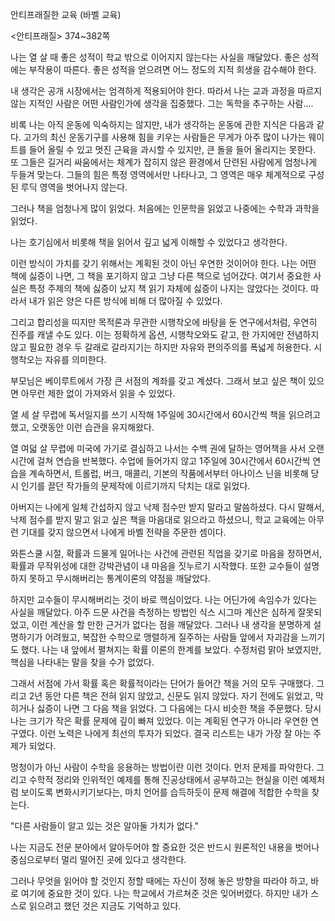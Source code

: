 안티프래질한 교육 (바벨 교육)

<안티프래질> 374~382쪽

나는 열 살 때 좋은 성적이 학교 밖으로 이어지지 않는다는 사실을 깨달았다. 좋은 성적에는 부작용이 따른다. 좋은 성적을 얻으려면 어느 정도의 지적 희생을 감수해야 한다.

내 생각은 공개 시장에서는 엄격하게 적용되어야 한다. 따라서 나는 교과 과정을 따르지 않는 지적인 사람은 어떤 사람인가에 생각을 집중했다. 그는 독학을 추구하는 사람....

비록 나는 아직 운동에 익숙하지는 않지만, 내가 생각하는 운동에 관한 지식은 다음과 같다. 고가의 최신 운동기구를 사용해 힘을 키우는 사람들은 무게가 아주 많이 나가는 웨이트를 들어 올릴 수 있고 멋진 근육을 과시할 수 있지만, 큰 돌을 들어 올리지는 못한다. 또 그들은 길거리 싸움에서는 체계가 잡히지 않은 환경에서 단련된 사람에게 엄청나게 두들겨 맞는다. 그들의 힘은 특정 영역에서만 나타나고, 그 영역은 매우 체계적으로 구성된 루딕 영역을 벗어나지 않는다.

그러나 책을 엄청나게 많이 읽었다. 처음에는 인문학을 읽었고 나중에는 수학과 과학을 읽었다.

나는 호기심에서 비롯해 책을 읽어서 깊고 넓게 이해할 수 있었다고 생각한다.

이런 방식이 가치를 갖기 위해서는 계획된 것이 아닌 우연한 것이어야 한다. 나는 어떤 책에 싫증이 나면, 그 책을 포기하지 않고 그냥 다른 책으로 넘어갔다. 여기서 중요한 사실은 특정 주제의 책에 싫증이 났지 책 읽기 자체에 싫증이 나지는 않았다는 것이다. 따라서 내가 읽은 양은 다른 방식에 비해 더 많아질 수 있었다.

그리고 합리성을 띠지만 목적론과 무관한 시행착오에 바탕을 둔 연구에서처럼, 우연히 진주를 캐낼 수도 있다. 이는 정확하게 옵션, 시행착오와도 같고, 한 가지에만 전념하지 않고 필요한 경우 두 갈래로 갈라지기는 하지만 자유와 편의주의를 폭넓게 허용한다. 시행착오는 자유를 의미한다.

부모님은 베이루트에서 가장 큰 서점의 계좌를 갖고 계셨다. 그래서 보고 싶은 책이 있으면 아무런 제한 없이 가져와서 읽을 수 있었다.

열 세 살 무렵에 독서일지를 쓰기 시작해 1주일에 30시간에서 60시간씩 책을 읽으려고 했고, 오랫동안 이런 습관을 유지해왔다.

열 여덟 살 무렵에 미국에 가기로 결심하고 나서는 수백 권에 달하는 영어책을 사서 오랜 시간에 걸쳐 연습을 반복했다. 수업에 들어가지 않고 1주일에 30시간에서 60시간씩 연습을 계속하면서, 트롤럽, 버크, 매콜리, 기본의 작품에서부터 아나이스 닌을 비롯해 당시 인기를 끌던 작가들의 문제작에 이르기까지 닥치는 대로 읽었다.

아버지는 나에게 일체 간섭하지 않고 낙제 점수만 받지 말라고 말씀하셨다. 다시 말해서, 낙제 점수를 받지 말고 읽고 싶은 책을 마음대로 읽으라고 하셨으니, 학교 교육에는 아무런 기대를 갖지 않으면서 나에게 바벨 전략을 주문한 셈이다.

와튼스쿨 시절, 확률과 드물게 일어나는 사건에 관련된 직업을 갖기로 마음을 정하면서, 확률과 무작위성에 대한 강박관념이 내 마음을 짓누르기 시작했다. 또한 교수들이 설명하지 못하고 무시해버리는 통계이론의 약점을 깨달았다.

하지만 교수들이 무시해버리는 것이 바로 핵심이었다. 나는 어딘가에 속임수가 있다는 사실을 깨달았다. 아주 드문 사건을 측정하는 방법인 식스 시그마 계산은 심하게 잘못되었고, 이런 계산을 할 만한 근거가 없다는 점을 깨달았다. 그러나 내 생각을 분명하게 설명하기가 어려웠고, 복잡한 수학으로 맹렬하게 질주하는 사람들 앞에서 자괴감을 느끼기도 했다. 나는 내 앞에서 펼쳐지는 확률 이론의 한계를 보았다. 수정처럼 맑아 보였지만, 핵심을 나타내는 말을 찾을 수가 없었다.

그래서 서점에 가서 확률 혹은 확률적이라는 단어가 들어간 책을 거의 모두 구매했다. 그리고 2년 동안 다른 책은 전혀 읽지 않았고, 신문도 읽지 않았다. 자기 전에도 읽었고, 막히거나 싫증이 나면 그 다음 책을 읽었다. 그 다음에는 다시 비슷한 책을 주문했다. 당시 나는 크기가 작은 확률 문제에 깊이 빠져 있었다. 이는 계획된 연구가 아니라 우연한 연구였다. 이런 노력은 나에게 최선의 투자가 되었다. 결국 리스트는 내가 가장 잘 아는 주제가 되었다.

멍청이가 아닌 사람이 수학을 응용하는 방법이란 이런 것이다. 먼저 문제를 파악한다. 그리고 수학적 정리와 인위적인 예제를 통해 진공상태에서 공부하고는 현실을 이런 예제처럼 보이도록 변화시키기보다는, 마치 언어를 습득하듯이 문제 해결에 적합한 수학을 찾는다.

"다른 사람들이 알고 있는 것은 알아둘 가치가 없다."

나는 지금도 전문 분아에서 알아두어야 할 중요한 것은 반드시 원론적인 내용을 벗어나 중심으로부터 멀리 떨어진 곳에 있다고 생각한다.

그러나 무엇을 읽어야 할 것인지 정할 때에는 자신이 정해 놓은 방향을 따라야 하고, 바로 여기에 중요한 것이 있다. 나는 학교에서 가르쳐준 것은 잊어버렸다. 하지만 내가 스스로 읽으려고 했던 것은 지금도 기억하고 있다.

